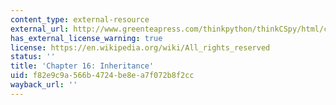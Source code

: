 ```yaml
---
content_type: external-resource
external_url: http://www.greenteapress.com/thinkpython/thinkCSpy/html/chap16.html
has_external_license_warning: true
license: https://en.wikipedia.org/wiki/All_rights_reserved
status: ''
title: 'Chapter 16: Inheritance'
uid: f82e9c9a-566b-4724-be8e-a7f072b8f2cc
wayback_url: ''
---
```

